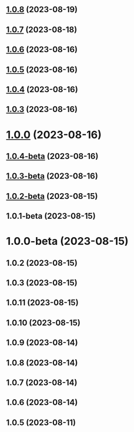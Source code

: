 ## [1.0.8](https://github.com/NestIntro/MagicConch/compare/v1.0.7...v1.0.8) (2023-08-19)



## [1.0.7](https://github.com/NestIntro/MagicConch/compare/v1.0.6...v1.0.7) (2023-08-18)



## [1.0.6](https://github.com/NestIntro/MagicConch/compare/v1.0.5...v1.0.6) (2023-08-16)



## [1.0.5](https://github.com/NestIntro/MagicConch/compare/v1.0.4-beta...v1.0.5) (2023-08-16)



## [1.0.4](https://github.com/NestIntro/MagicConch/compare/v1.0.4-beta...v1.0.4) (2023-08-16)



## [1.0.3](https://github.com/NestIntro/MagicConch/compare/v1.0.4-beta...v1.0.3) (2023-08-16)



# [1.0.0](https://github.com/NestIntro/MagicConch/compare/v1.0.4-beta...v1.0.0) (2023-08-16)



## [1.0.4-beta](https://github.com/NestIntro/MagicConch/compare/v1.0.2-beta...v1.0.4-beta) (2023-08-16)



## [1.0.3-beta](https://github.com/NestIntro/MagicConch/compare/v1.0.2-beta...v1.0.3-beta) (2023-08-16)



## [1.0.2-beta](https://github.com/NestIntro/MagicConch/compare/v1.0.1-beta...v1.0.2-beta) (2023-08-15)



## 1.0.1-beta (2023-08-15)



# 1.0.0-beta (2023-08-15)



## 1.0.2 (2023-08-15)



## 1.0.3 (2023-08-15)



## 1.0.11 (2023-08-15)



## 1.0.10 (2023-08-15)



## 1.0.9 (2023-08-14)



## 1.0.8 (2023-08-14)



## 1.0.7 (2023-08-14)



## 1.0.6 (2023-08-14)



## 1.0.5 (2023-08-11)



